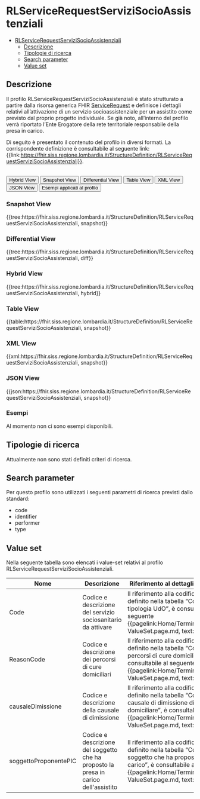 # RLServiceRequestServiziSocioAssistenziali

- [RLServiceRequestServiziSocioAssistenziali](#rlservicerequestservizisocioassistenziali)
  - [Descrizione](#descrizione)
  - [Tipologie di ricerca](#tipologie-di-ricerca)
  - [Search parameter](#search-parameter)
  - [Value set](#value-set)


## Descrizione
Il profilo RLServiceRequestServiziSocioAssistenziali è stato strutturato a partire dalla risorsa generica FHIR [ServiceRequest](http://hl7.org/fhir/R4/servicerequest.html) e definisce i dettagli relativi all’attivazione di un servizio socioassistenziale per un assistito come previsto dal proprio progetto individuale. Se già noto, all’interno del profilo verrà riportato l’Ente Erogatore della rete territoriale responsabile della presa in carico. 

Di seguito è presentato il contenuto del profilo in diversi formati. La corrispondente definizione è consultabile al seguente link: {{link:https://fhir.siss.regione.lombardia.it/StructureDefinition/RLServiceRequestServiziSocioAssistenziali}}.

<br>
<div class="tab">
  <button class="tablinks active" onclick="openTab(event, 'Hybrid View')">Hybrid View</button>
  <button class="tablinks" onclick="openTab(event, 'Snapshot View')">Snapshot View</button>
  <button class="tablinks" onclick="openTab(event, 'Differential View')">Differential View</button>
  <button class="tablinks" onclick="openTab(event, 'Table View')">Table View</button>
  <button class="tablinks" onclick="openTab(event, 'XML View')">XML View</button>
  <button class="tablinks" onclick="openTab(event, 'JSON View')">JSON View</button>
  <button class="tablinks" onclick="openTab(event, 'Esempi')">Esempi applicati al profilo</button>
</div>

<div id="Snapshot View" class="tabcontent">
  <h3>Snapshot View</h3>
{{tree:https://fhir.siss.regione.lombardia.it/StructureDefinition/RLServiceRequestServiziSocioAssistenziali, snapshot}}
</div>

<div id="Differential View" class="tabcontent">
  <h3>Differential View</h3>
{{tree:https://fhir.siss.regione.lombardia.it/StructureDefinition/RLServiceRequestServiziSocioAssistenziali, diff}}
</div>

<div id="Hybrid View" class="tabcontent"  style="display:block">
  <h3>Hybrid View</h3>
{{tree:https://fhir.siss.regione.lombardia.it/StructureDefinition/RLServiceRequestServiziSocioAssistenziali, hybrid}}
</div>

<div id="Table View" class="tabcontent">
  <h3>Table View</h3>
{{table:https://fhir.siss.regione.lombardia.it/StructureDefinition/RLServiceRequestServiziSocioAssistenziali, snapshot}}
</div>

<div id="XML View" class="tabcontent">
  <h3>XML View</h3>
{{xml:https://fhir.siss.regione.lombardia.it/StructureDefinition/RLServiceRequestServiziSocioAssistenziali, snapshot}}
</div>

<div id="JSON View" class="tabcontent">
  <h3>JSON View</h3>
{{json:https://fhir.siss.regione.lombardia.it/StructureDefinition/RLServiceRequestServiziSocioAssistenziali, snapshot}}
</div>

<div id="Esempi" class="tabcontent">
  <h3>Esempi</h3>
Al momento non ci sono esempi disponibili. 
</div>

<!-- ===================================================FINE SEZIONE=================================================== -->

## Tipologie di ricerca

Attualmente non sono stati definiti criteri di ricerca.

<!-- ===================================================FINE SEZIONE=================================================== -->

## Search parameter
Per questo profilo sono utilizzati i seguenti parametri di ricerca previsti dallo standard: 
- code
- identifier
- performer
- type

<!-- ===================================================FINE SEZIONE=================================================== -->

## Value set

Nella seguente tabella sono elencati i value-set relativi al profilo RLServiceRequestServiziSocioAssistenziali.

| Nome | Descrizione | Riferimento al dettaglio della codifica |
|---|---|---|
| Code | Codice e descrizione del servizio sociosanitario da attivare | Il riferimento alla codifica esaustiva, definito nella tabella “Codifica della tipologia UdO”, è consultabile al seguente {{pagelink:Home/Terminologia/Libreria-ValueSet.page.md, text:link}} |
| ReasonCode | Codice e descrizione dei percorsi di cure domiciliari | Il riferimento alla codifica esaustiva, definito nella tabella “Codifica dei percorsi di cure domiciliari”, è consultabile al seguente {{pagelink:Home/Terminologia/Libreria-ValueSet.page.md, text:link}} |
| causaleDimissione  | Codice e descrizione della causale di dimissione | Il riferimento alla codifica esaustiva, definito nella tabella “Codifica della causale di dimissione di un ricovero domiciliare”, è consultabile al seguente {{pagelink:Home/Terminologia/Libreria-ValueSet.page.md, text:link}} |
| soggettoProponentePIC | Codice e descrizione del soggetto che ha proposto la presa in carico dell'assistito | Il riferimento alla codifica esaustiva, definito nella tabella “Codifica del soggetto che ha proposto la presa in carico”, è consultabile al seguente {{pagelink:Home/Terminologia/Libreria-ValueSet.page.md, text:link}} |